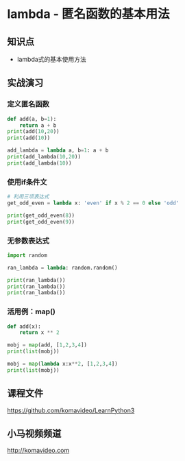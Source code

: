 lambda - 匿名函数的基本用法
===================

## 知识点

+ lambda式的基本使用方法

## 实战演习

### 定义匿名函数

```python
def add(a, b=1):
    return a + b
print(add(10,20))
print(add(10))

add_lambda = lambda a, b=1: a + b
print(add_lambda(10,20))
print(add_lambda(10))
```

### 使用if条件文

```python
# 利用三项表达式
get_odd_even = lambda x: 'even' if x % 2 == 0 else 'odd'

print(get_odd_even(8))
print(get_odd_even(9))
```

### 无参数表达式

```python
import random

ran_lambda = lambda: random.random()

print(ran_lambda())
print(ran_lambda())
print(ran_lambda())
```

### 活用例：map()

```python
def add(x):
    return x ** 2

mobj = map(add, [1,2,3,4])
print(list(mobj))

mobj = map(lambda x:x**2, [1,2,3,4])
print(list(mobj))
```

## 课程文件

https://github.com/komavideo/LearnPython3

## 小马视频频道

http://komavideo.com